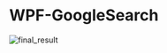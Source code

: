 # WPF-GoogleSearch
![final_result](https://github.com/Ve-Jo/WPF-GoogleSearch/assets/46853362/5dced228-0d61-4616-a27f-407bdb553528)
